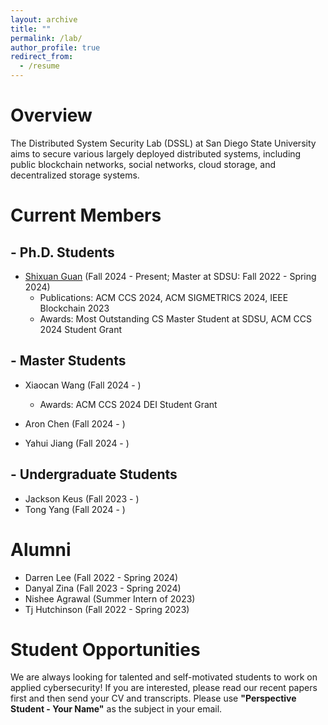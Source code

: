 ```yaml
---
layout: archive
title: ""
permalink: /lab/
author_profile: true
redirect_from:
  - /resume
---
```


Overview
====

The Distributed System Security Lab (DSSL) at San Diego State University aims to secure various largely deployed distributed systems, including public blockchain networks, social networks, cloud storage, and decentralized storage systems.

Current Members
====

\- Ph.D. Students
----
* <span style="color:blue">[Shixuan Guan](https://www.linkedin.com/in/sxguan)</span> (Fall 2024 - Present; Master at SDSU: Fall 2022  - Spring 2024)
  - Publications: ACM CCS 2024, ACM SIGMETRICS 2024, IEEE Blockchain 2023
  - Awards: Most Outstanding CS Master Student at SDSU, ACM CCS 2024 Student Grant


\- Master Students
----
* Xiaocan Wang (Fall 2024 - )
  - Awards: ACM CCS 2024 DEI Student Grant

* Aron Chen (Fall 2024 - )
* Yahui Jiang (Fall 2024 - )

\- Undergraduate Students
----
* Jackson Keus (Fall 2023 - )
* Tong Yang (Fall 2024 - )


<!--
<h2>Ph.D. Students</h2>

<p><td align="center"><a href="https://www.linkedin.com/in/sxguan"> Shixuan Guan</a>&nbsp;&nbsp;&nbsp;&nbsp;&nbsp;&nbsp;</td></p>
<p><td align="center"><a href="https://www.linkedin.com/in/sxguan"> <span style="text-decoration:underline">this</span> </a>&nbsp;&nbsp;&nbsp;&nbsp;&nbsp;&nbsp;</td></p>


<h2>Master Students</h2>
<p><td align="center"><a href="https://www.linkedin.com/in/">Xiaocan Wang</a>&nbsp;&nbsp;&nbsp;&nbsp;&nbsp;&nbsp;</td></p>
<p><td align="center"><a href="https://www.linkedin.com/in/">Yahui Jiang</a>&nbsp;&nbsp;&nbsp;&nbsp;&nbsp;&nbsp;</td></p>
<p><td align="center"><a href="https://www.linkedin.com/in/">Aron Chen</a>&nbsp;&nbsp;&nbsp;&nbsp;&nbsp;&nbsp;</td></p>

<h2>Undergraduate Students</h2>
<p><td align="center"><a href="https://www.linkedin.com/in/">Jackson Keus</a>&nbsp;&nbsp;&nbsp;&nbsp;&nbsp;&nbsp;</td></p>
<p><td align="center"><a href="https://www.linkedin.com/in/">Tong Yang</a>&nbsp;&nbsp;&nbsp;&nbsp;&nbsp;&nbsp;</td></p>
-->


<!--
<table>
<tr>
<td><img src="../images/shixuan.jpg" alt="SC" width="250px" height="250px">&nbsp;&nbsp;&nbsp;&nbsp;&nbsp;&nbsp;</td>
<td><img src="../images/nishee.jpg" alt="SC" width="250px" height="250px">&nbsp;&nbsp;&nbsp;&nbsp;&nbsp;&nbsp;</td>
<td><img src="../images/darren.jpg" alt="SC" width="220px" height="250px">&nbsp;&nbsp;&nbsp;&nbsp;&nbsp;&nbsp;</td>
<td><img src="../images/danyal.jpg" alt="SC" width="160px" height="250px">&nbsp;&nbsp;&nbsp;&nbsp;&nbsp;&nbsp;</td>
</tr>
  <tr>
<td align="center"><a href="https://www.linkedin.com/in/sxguan">Shixuan Guan</a>&nbsp;&nbsp;&nbsp;&nbsp;&nbsp;&nbsp;</td>
<td align="center"><a href="https://www.linkedin.com/in/nisheeagrawal">Nishee Agrawal</a>&nbsp;&nbsp;&nbsp;&nbsp;&nbsp;&nbsp;</td>
<td align="center"><a href="https://www.linkedin.com/in/darren-the-lee">Darren Lee</a>&nbsp;&nbsp;&nbsp;&nbsp;&nbsp;&nbsp;</td>
<td align="center"><a href="https://likai1993.github.io/lab/">Danyal Zina</a>&nbsp;&nbsp;&nbsp;&nbsp;&nbsp;&nbsp;</td>
    </tr>
</table>
-->

Alumni
====
* Darren Lee (Fall 2022 - Spring 2024)
* Danyal Zina (Fall 2023 - Spring 2024)
* Nishee Agrawal (Summer Intern of 2023)
* Tj Hutchinson (Fall 2022 - Spring 2023)


<!--
<p><table class="imgtable"><tbody><tr></p>
<p><td><img src="../images/nishee.jpg" alt="SC" width="200px" height="200px">&nbsp;&nbsp;&nbsp;&nbsp;&nbsp;&nbsp;</a></td></p>
<p><td><img src="../images/darren.jpg" alt="SC" width="180px" height="200px">&nbsp;&nbsp;&nbsp;&nbsp;&nbsp;&nbsp;</td></p>
<p><td><img src="../images/danyal.jpg" alt="SC" width="130px" height="200px">&nbsp;&nbsp;&nbsp;&nbsp;&nbsp;&nbsp;</a></td></p>
<p></tr><tr></p>
<p><td align="center"><a href="https://www.linkedin.com/in/nisheeagrawal">Nishee Agrawal</a>&nbsp;&nbsp;&nbsp;&nbsp;&nbsp;&nbsp;</td></p>
<p><td align="center"><a href="https://www.linkedin.com/in/darren-the-lee">Darren Lee</a>&nbsp;&nbsp;&nbsp;&nbsp;&nbsp;&nbsp;</td></p>
<p><td align="center"><a href="">Danyal Zina</a>&nbsp;&nbsp;&nbsp;&nbsp;&nbsp;&nbsp;</td></p>
<p></tr></tbody></table></p>
-->


Student Opportunities
====
We are always looking for talented and self-motivated students to work on applied cybersecurity! If you are interested, please read our recent papers first and then send your CV and transcripts. Please use **"Perspective Student - Your Name"** as the subject in your email.

<!--
<h2>Master Students</h2>
<p><table class="imgtable"><tbody><tr></p>
<p><td><img src="../images/shixuan.jpg" alt="SC" width="200px" height="200px">&nbsp;&nbsp;&nbsp;&nbsp;&nbsp;&nbsp;</td></p>
<p><td><img src="../images/nishee.jpg" alt="SC" width="200px" height="200px">&nbsp;&nbsp;&nbsp;&nbsp;&nbsp;&nbsp;</a></td></p>
<p></tr><tr></p>
<p><td align="center"><a href="https://www.linkedin.com/in/sxguan">Shixuan Guan</a>&nbsp;&nbsp;&nbsp;&nbsp;&nbsp;&nbsp;</td></p>
<p><td align="center"><a href="https://www.linkedin.com/in/nisheeagrawal">Nishee Agrawal</a>&nbsp;&nbsp;&nbsp;&nbsp;&nbsp;&nbsp;</td></p>
<p></tr></tbody></table></p>
<h2>Undergraduate Students</h2>
<p><table class="imgtable"><tbody><tr></p>
<p><td><img src="../images/darren.jpg" alt="SC" width="180px" height="200px">&nbsp;&nbsp;&nbsp;&nbsp;&nbsp;&nbsp;</td></p>
<p><td><img src="../images/danyal.jpg" alt="SC" width="130px" height="200px">&nbsp;&nbsp;&nbsp;&nbsp;&nbsp;&nbsp;</a></td></p>
<p></tr><tr></p>
<p><td align="center"><a href="https://www.linkedin.com/in/darren-the-lee">Darren Lee</a>&nbsp;&nbsp;&nbsp;&nbsp;&nbsp;&nbsp;</td></p>
<p><td align="center"><a href="">Danyal Zina</a>&nbsp;&nbsp;&nbsp;&nbsp;&nbsp;&nbsp;</td></p>
<p></tr></tbody></table></p>
-->

<!-- <img style="float: left;" src="../images/shixuan.jpg"  width="200" height="200" title="Shixuan Guan"> -->
<!--
**Shixuan Guan**: ![Shixuan Guan](../images/shixuan.jpg){:height="200px" width="200px"}
**Darren Lee**: ![Darren Lee](../images/darren.jpg){:height="200px" width="200px"}
**Danyal Zina**: ![Danyal Zina](../images/danyal.jpg){:height="100px" width="200px"}
-->


<!-- Darren is an undergraduate student in the CS department. His research interests lie in blockchain network DoS security. -->

<!--
<h3>Shixuan Guan</h3>
<figure class="figure">
  <img src="../images/shixuan.jpg" alt="Shixuan"  width="100" height="100">
  <figcaption class="figcaption">Shixuan Guan is a master's student in the CS department. His research interests include cryptocurrency scam detection and cross-chain security. </figcaption>
</figure>
<figure>
  <img src="../images/shixuan.jpg" alt="Shixuan Guan" width="200" height="200" />
  <figcaption>Shixuan is a master's student in the CS department. His research interests include cryptocurrency scam detection and cross-chain security.</figcaption>
</figure>
<h3>Danyal Zina</h3>
<figure class="figure">
  <img src="../images/danyal.jpg" alt=""  width="50" height="100">
  <figcaption class="figcaption">Danyal is an undergraduate student in the CS department. His research interests lie in cryptocurrency scam detection. </figcaption>
</figure>
-->
